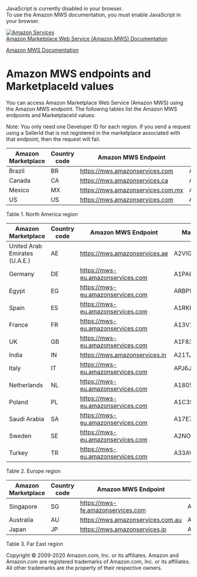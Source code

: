 <div id="MWSDX_noscript">

JavaScript is currently disabled in your browser.  
To use the Amazon MWS documentation, you must enable JavaScript in your
browser.

</div>

<div id="MWSDX_divtop">

[![Amazon
Services](https://images-na.ssl-images-amazon.com/images/G/08/mwsportal/fr_FR/amazonservices.gif "Amazon Services")](http://services.amazon.fr)  
<span id="MWSDX_titlebar">[Amazon Marketplace Web Service (Amazon MWS)
Documentation](https://developer.amazonservices.fr/gp/mws/docs.html)</span>

</div>

<div id="MWSDX_divbottom">

<div id="MWSDX_divleft">

<div id="MWSDX_toc">

</div>

</div>

<div id="MWSDX_divright">

<div id="MWSDX_content">

<span id="MWSDX_breadcrumbs">[Amazon MWS
Documentation](https://developer.amazonservices.fr/gp/mws/docs.html)</span>

<div id="DG_Endpoints" class="nested0">

<span class="ph">Amazon MWS</span> endpoints and MarketplaceId values
=====================================================================

<div class="body">

<div class="section">

You can access <span class="ph">Amazon Marketplace Web Service (Amazon
MWS)</span> using the <span class="ph">Amazon MWS</span> endpoint. The
following tables list the <span class="ph">Amazon MWS</span> endpoints
and <span class="keyword parmname">MarketplaceId</span> values:

<div class="note note">

<span class="notetitle">Note:</span> You only need one Developer ID for
each region. If you send a request using a <span
class="keyword parmname">SellerId</span> that is not registered in the
marketplace associated with that endpoint, then the request will fail.

</div>

<div class="tablenoborder">

| Amazon Marketplace | Country code | <span class="ph">Amazon MWS</span> Endpoint                                             | MarketplaceId                                                        |
|--------------------|--------------|-----------------------------------------------------------------------------------------|----------------------------------------------------------------------|
| Brazil             | BR           | <span id="DG_Endpoints__d2028e1165" class="ph">https://mws.amazonservices.com</span>    | <span id="DG_Endpoints__d2028e1169" class="ph">A2Q3Y263D00KWC</span> |
| Canada             | CA           | <span id="DG_Endpoints__d2028e1182" class="ph">https://mws.amazonservices.ca</span>     | <span id="DG_Endpoints__d2028e1186" class="ph">A2EUQ1WTGCTBG2</span> |
| Mexico             | MX           | <span id="DG_Endpoints__d2028e1199" class="ph">https://mws.amazonservices.com.mx</span> | <span id="DG_Endpoints__d2028e1203" class="ph">A1AM78C64UM0Y8</span> |
| US                 | US           | <span id="DG_Endpoints__d2028e1216" class="ph">https://mws.amazonservices.com</span>    | <span id="DG_Endpoints__d2028e1220" class="ph">ATVPDKIKX0DER</span>  |

<span class="tablecap">Table 1. North America region</span>

</div>

<div class="tablenoborder">

| Amazon Marketplace            | Country code | <span class="ph">Amazon MWS</span> Endpoint                                             | MarketplaceId                                                        |
|-------------------------------|--------------|-----------------------------------------------------------------------------------------|----------------------------------------------------------------------|
| United Arab Emirates (U.A.E.) | AE           | <span id="DG_Endpoints__d2028e1273" class="ph">https://mws.amazonservices.ae</span>     | <span id="DG_Endpoints__d2028e1277" class="ph">A2VIGQ35RCS4UG</span> |
| Germany                       | DE           | <span id="DG_Endpoints__d2028e1290" class="ph">https://mws-eu.amazonservices.com</span> | <span id="DG_Endpoints__d2028e1294" class="ph">A1PA6795UKMFR9</span> |
| Egypt                         | EG           | <span id="DG_Endpoints__d2028e1307" class="ph">https://mws-eu.amazonservices.com</span> | <span id="DG_Endpoints__d2028e1311" class="ph">ARBP9OOSHTCHU</span>  |
| Spain                         | ES           | <span id="DG_Endpoints__d2028e1324" class="ph">https://mws-eu.amazonservices.com</span> | <span id="DG_Endpoints__d2028e1328" class="ph">A1RKKUPIHCS9HS</span> |
| France                        | FR           | <span id="DG_Endpoints__d2028e1341" class="ph">https://mws-eu.amazonservices.com</span> | <span id="DG_Endpoints__d2028e1345" class="ph">A13V1IB3VIYZZH</span> |
| UK                            | GB           | <span id="DG_Endpoints__d2028e1359" class="ph">https://mws-eu.amazonservices.com</span> | <span id="DG_Endpoints__d2028e1363" class="ph">A1F83G8C2ARO7P</span> |
| India                         | IN           | <span id="DG_Endpoints__d2028e1376" class="ph">https://mws.amazonservices.in</span>     | <span id="DG_Endpoints__d2028e1380" class="ph">A21TJRUUN4KGV</span>  |
| Italy                         | IT           | <span id="DG_Endpoints__d2028e1393" class="ph">https://mws-eu.amazonservices.com</span> | <span id="DG_Endpoints__d2028e1397" class="ph">APJ6JRA9NG5V4</span>  |
| Netherlands                   | NL           | <span id="DG_Endpoints__d2028e1410" class="ph">https://mws-eu.amazonservices.com</span> | <span id="DG_Endpoints__d2028e1414" class="ph">A1805IZSGTT6HS</span> |
| Poland                        | PL           | <span class="ph">https://mws-eu.amazonservices.com</span>                               | <span class="ph">A1C3SOZRARQ6R3</span>                               |
| Saudi Arabia                  | SA           | <span id="DG_Endpoints__d2028e1447" class="ph">https://mws-eu.amazonservices.com</span> | <span id="DG_Endpoints__d2028e1451" class="ph">A17E79C6D8DWNP</span> |
| Sweden                        | SE           | https://mws-eu.amazonservices.com                                                       | A2NODRKZP88ZB9                                                       |
| Turkey                        | TR           | <span id="DG_Endpoints__d2028e1479" class="ph">https://mws-eu.amazonservices.com</span> | <span id="DG_Endpoints__d2028e1483" class="ph">A33AVAJ2PDY3EV</span> |

<span class="tablecap">Table 2. Europe region</span>

</div>

<div class="tablenoborder">

| Amazon Marketplace | Country code | <span class="ph">Amazon MWS</span> Endpoint                                             | MarketplaceId                                                        |
|--------------------|--------------|-----------------------------------------------------------------------------------------|----------------------------------------------------------------------|
| Singapore          | SG           | <span id="DG_Endpoints__d2028e1536" class="ph">https://mws-fe.amazonservices.com</span> | <span id="DG_Endpoints__d2028e1540" class="ph">A19VAU5U5O7RUS</span> |
| Australia          | AU           | <span id="DG_Endpoints__d2028e1553" class="ph">https://mws.amazonservices.com.au</span> | <span id="DG_Endpoints__d2028e1557" class="ph">A39IBJ37TRP1C6</span> |
| Japan              | JP           | <span id="DG_Endpoints__d2028e1570" class="ph">https://mws.amazonservices.jp</span>     | <span id="DG_Endpoints__d2028e1574" class="ph">A1VC38T7YXB528</span> |

<span class="tablecap">Table 3. Far East region</span>

</div>

</div>

</div>

</div>

<div id="MWSDX_footer">

Copyright © 2009-2020 Amazon.com, Inc. or its affiliates. Amazon and
Amazon.com are registered trademarks of Amazon.com, Inc. or its
affiliates. All other trademarks are the property of their respective
owners.

</div>

</div>

</div>

<div style="clear: both;">

</div>

</div>
